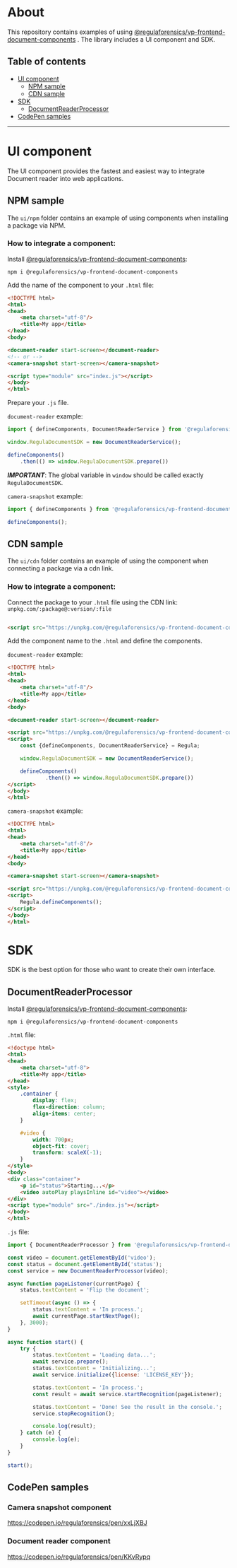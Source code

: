# About

This repository contains examples of
using [@regulaforensics/vp-frontend-document-components](https://www.npmjs.com/package/@regulaforensics/vp-frontend-document-components)
. The library includes a UI component and SDK.

## Table of сontents

* [UI component](#ui-component)
    * [NPM sample](#npm-sample)
    * [CDN sample](#cdn-sample)
* [SDK](#SDK)
    * [DocumentReaderProcessor](#DocumentReaderProcessor)
* [CodePen samples](#codepen-samples)

---

# UI component

The UI component provides the fastest and easiest way to integrate Document reader into web applications.

## NPM sample

The ```ui/npm``` folder contains an example of using components when installing a package via NPM.

### How to integrate a component:

Install [@regulaforensics/vp-frontend-document-components](https://www.npmjs.com/package/@regulaforensics/vp-frontend-document-components):

```
npm i @regulaforensics/vp-frontend-document-components
```

Add the name of the component to your ```.html``` file:

```html
<!DOCTYPE html>
<html>
<head>
    <meta charset="utf-8"/>
    <title>My app</title>
</head>
<body>

<document-reader start-screen></document-reader>
<!-- or -->
<camera-snapshot start-screen></camera-snapshot>

<script type="module" src="index.js"></script>
</body>
</html>
```

Prepare your ```.js``` file.

```document-reader``` example:

```javascript
import { defineComponents, DocumentReaderService } from '@regulaforensics/vp-frontend-document-components';

window.RegulaDocumentSDK = new DocumentReaderService();

defineComponents()
    .then(() => window.RegulaDocumentSDK.prepare())
```

***IMPORTANT***: The global variable in ```window``` should be called exactly ```RegulaDocumentSDK```.

```camera-snapshot``` example:

```javascript
import { defineComponents } from '@regulaforensics/vp-frontend-document-components';

defineComponents();
```

## CDN sample

The ```ui/cdn``` folder contains an example of using the component when connecting a package via a cdn link.

### How to integrate a component:

Connect the package to your ```.html``` file using the CDN link: ```unpkg.com/:package@:version/:file```

```html

<script src="https://unpkg.com/@regulaforensics/vp-frontend-document-components@1.2.0/dist/main.js"></script>
```

Add the component name to the ```.html``` and define the components.

```document-reader``` example:

```html
<!DOCTYPE html>
<html>
<head>
    <meta charset="utf-8"/>
    <title>My app</title>
</head>
<body>

<document-reader start-screen></document-reader>

<script src="https://unpkg.com/@regulaforensics/vp-frontend-document-components@1.3.0/dist/main.js"></script>
<script>
    const {defineComponents, DocumentReaderService} = Regula;

    window.RegulaDocumentSDK = new DocumentReaderService();

    defineComponents()
            .then(() => window.RegulaDocumentSDK.prepare())
</script>
</body>
</html>
```

```camera-snapshot``` example:

```html
<!DOCTYPE html>
<html>
<head>
    <meta charset="utf-8"/>
    <title>My app</title>
</head>
<body>

<camera-snapshot start-screen></camera-snapshot>

<script src="https://unpkg.com/@regulaforensics/vp-frontend-document-components@1.3.0/dist/main.js"></script>
<script>
    Regula.defineComponents();
</script>
</body>
</html>
```

# SDK

SDK is the best option for those who want to create their own interface.

## DocumentReaderProcessor

Install [@regulaforensics/vp-frontend-document-components](https://www.npmjs.com/package/@regulaforensics/vp-frontend-document-components):

```
npm i @regulaforensics/vp-frontend-document-components
```

```.html``` file:

```html
<!doctype html>
<html>
<head>
    <meta charset="utf-8">
    <title>My app</title>
</head>
<style>
    .container {
        display: flex;
        flex-direction: column;
        align-items: center;
    }

    #video {
        width: 700px;
        object-fit: cover;
        transform: scaleX(-1);
    }
</style>
<body>
<div class="container">
    <p id="status">Starting...</p>
    <video autoPlay playsInline id="video"></video>
</div>
<script type="module" src="./index.js"></script>
</body>
</html>
```

```.js``` file:

```javascript
import { DocumentReaderProcessor } from '@regulaforensics/vp-frontend-document-components';

const video = document.getElementById('video');
const status = document.getElementById('status');
const service = new DocumentReaderProcessor(video);

async function pageListener(currentPage) {
    status.textContent = 'Flip the document';

    setTimeout(async () => {
        status.textContent = 'In process.';
        await currentPage.startNextPage();
    }, 3000);
}

async function start() {
    try {
        status.textContent = 'Loading data...';
        await service.prepare();
        status.textContent = 'Initializing...';
        await service.initialize({license: 'LICENSE_KEY'});

        status.textContent = 'In process.';
        const result = await service.startRecognition(pageListener);

        status.textContent = 'Done! See the result in the console.';
        service.stopRecognition();

        console.log(result);
    } catch (e) {
        console.log(e);
    }
}

start();
```

## CodePen samples

### Camera snapshot component

https://codepen.io/regulaforensics/pen/xxLjXBJ

### Document reader component

https://codepen.io/regulaforensics/pen/KKvRypq